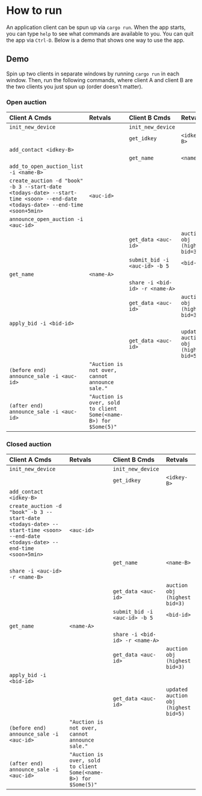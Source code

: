# How to run

An application client can be spun up via `cargo run`.
When the app starts, you can type `help` to see what commands are available to you.
You can quit the app via `Ctrl-D`.
Below is a demo that shows one way to use the app.

## Demo

Spin up two clients in separate windows by running `cargo run` in each window.
Then, run the following commands, where client A and client B are the two clients you just spun up (order doesn't matter).

### Open auction

| Client A Cmds | Retvals | Client B Cmds | Retvals |
| :--- | :--- | :--- | :--- |
| `init_new_device` | | `init_new_device` | |
| | | `get_idkey` | `<idkey-B>` |
| `add_contact <idkey-B>` | | | |
| | | `get_name` | `<name-B>` |
| `add_to_open_auction_list -i <name-B>` | | | |
| `create_auction -d "book" -b 3 --start-date <todays-date> --start-time <soon> --end-date <todays-date> --end-time <soon+5min>` | `<auc-id>` | | |
| `announce_open_auction -i <auc-id>` | | | |
| | | `get_data <auc-id>` | `auction obj (highest bid=3)` |
| | | `submit_bid -i <auc-id> -b 5` | `<bid-id>` |
| `get_name` | `<name-A>` | | |
| | | `share -i <bid-id> -r <name-A>` | |
| | | `get_data <auc-id>` | `auction obj (highest bid=3)` |
| `apply_bid -i <bid-id>` | | | |
| | | `get_data <auc-id>` | `updated auction obj (highest bid=5)` |
| `(before end) announce_sale -i <auc-id>` | `"Auction is not over, cannot announce sale."` | | |
| `(after end) announce_sale -i <auc-id>` | `"Auction is over, sold to client Some(<name-B>) for $Some(5)"` | | |

### Closed auction

| Client A Cmds | Retvals | Client B Cmds | Retvals |
| :--- | :--- | :--- | :--- |
| `init_new_device` | | `init_new_device` | |
| | | `get_idkey` | `<idkey-B>` |
| `add_contact <idkey-B>` | | | |
| `create_auction -d "book" -b 3 --start-date <todays-date> --start-time <soon> --end-date <todays-date> --end-time <soon+5min>` | `<auc-id>` | | |
| | | `get_name` | `<name-B>` |
| `share -i <auc-id> -r <name-B>` | | | |
| | | `get_data <auc-id>` | `auction obj (highest bid=3)` |
| | | `submit_bid -i <auc-id> -b 5` | `<bid-id>` |
| `get_name` | `<name-A>` | | |
| | | `share -i <bid-id> -r <name-A>` | |
| | | `get_data <auc-id>` | `auction obj (highest bid=3)` |
| `apply_bid -i <bid-id>` | | | |
| | | `get_data <auc-id>` | `updated auction obj (highest bid=5)` |
| `(before end) announce_sale -i <auc-id>` | `"Auction is not over, cannot announce sale."` | | |
| `(after end) announce_sale -i <auc-id>` | `"Auction is over, sold to client Some(<name-B>) for $Some(5)"` | | |

